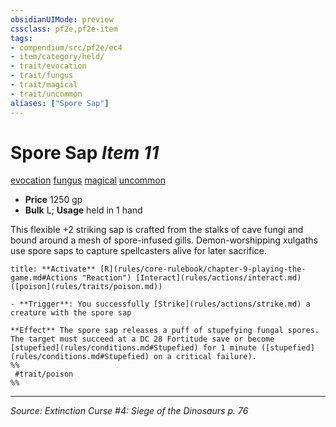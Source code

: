 ```yaml
---
obsidianUIMode: preview
cssclass: pf2e,pf2e-item
tags:
- compendium/src/pf2e/ec4
- item/category/held/
- trait/evocation
- trait/fungus
- trait/magical
- trait/uncommon
aliases: ["Spore Sap"]
---
```

# Spore Sap *Item 11*  
[evocation](evocation.md "Evocation School Trait")  [fungus](fungus-b1.md "Fungus Creature Type Trait")  [magical](magical.md "Magical Item Trait")  [uncommon](uncommon.md "Uncommon Rarity Trait")  

- **Price** 1250 gp
- **Bulk** L; **Usage** held in 1 hand

This flexible +2 striking sap is crafted from the stalks of cave fungi and bound around a mesh of spore-infused gills. Demon-worshipping xulgaths use spore saps to capture spellcasters alive for later sacrifice.

```ad-embed-ability
title: **Activate** [R](rules/core-rulebook/chapter-9-playing-the-game.md#Actions "Reaction") [Interact](rules/actions/interact.md) ([poison](rules/traits/poison.md))

- **Trigger**: You successfully [Strike](rules/actions/strike.md) a creature with the spore sap

**Effect** The spore sap releases a puff of stupefying fungal spores. The target must succeed at a DC 28 Fortitude save or become [stupefied](rules/conditions.md#Stupefied) for 1 minute ([stupefied](rules/conditions.md#Stupefied) on a critical failure).  
%%
 #trait/poison 
%%
```


---
*Source: Extinction Curse #4: Siege of the Dinosaurs p. 76*